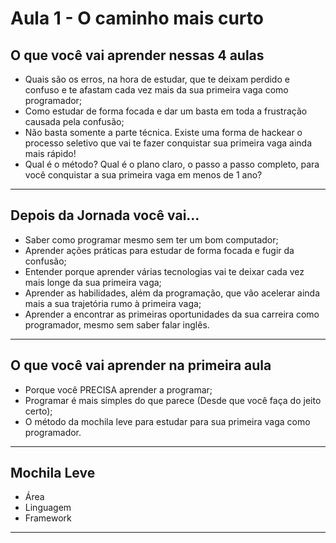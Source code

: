 # Aula 1 - O caminho mais curto

## O que você vai aprender nessas 4 aulas

- Quais são os erros, na hora de estudar, que te deixam perdido e confuso e te afastam cada vez mais da sua primeira vaga como programador;
- Como estudar de forma focada e dar um basta em toda a frustração causada pela confusão;
- Não basta somente a parte técnica. Existe uma forma de hackear o processo seletivo que vai te fazer conquistar sua primeira vaga ainda mais rápido!
- Qual é o método? Qual é o plano claro, o passo a passo completo, para você conquistar a sua primeira vaga em menos de 1 ano?

---

## Depois da Jornada você vai...

- Saber como programar mesmo sem ter um bom computador;
- Aprender ações práticas para estudar de forma focada e fugir da confusão;
- Entender porque aprender várias tecnologias vai te deixar cada vez mais longe da sua primeira vaga;
- Aprender as habilidades, além da programação, que vão acelerar ainda mais a sua trajetória rumo à primeira vaga;
- Aprender a encontrar as primeiras oportunidades da sua carreira como programador, mesmo sem saber falar inglês.

---

## O que você vai aprender na primeira aula

- Porque você PRECISA aprender a programar;
- Programar é mais simples do que parece (Desde que você faça do jeito certo);
- O método da mochila leve para estudar para sua primeira vaga como programador.

---

## Mochila Leve

- Área
- Linguagem
- Framework

---